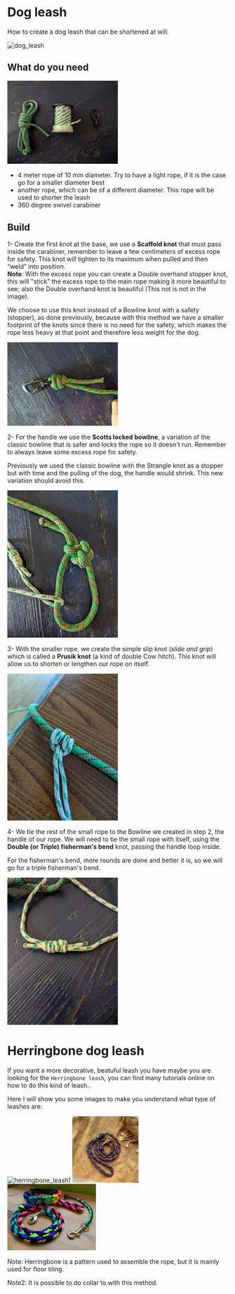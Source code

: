 # Dog leash
How to create a dog leash that can be shortened at will.

<img src="imgs/00_leash.jpg" alt="dog_leash" width="50%"/>

## What do you need
<img src="imgs/0_required.jpg" alt="requirements" width="50%"/>

- 4 meter rope of 10 mm diameter. Try to have a light rope, if it is the case go for
  a smaller diameter
  best
- another rope, which can be of a different diameter. This rope will be used to
  shorter the leash
- 360 degree swivel carabiner


## Build
1- Create the first knot at the base, we use a **Scaffold knot** that must
pass inside the carabiner, remember to leave a few centimeters
of excess rope for safety.
This knot will tighten to its maximum when pulled and then “weld” into
position.\
**Note**: With the excess rope you can create a Double overhand stopper knot, this
will "stick" the excess rope to the main rope making it more beautiful to see;
also the Double overhand knot is beautiful (This not is not in the image).


We choose to use this knot instead of a Bowline knot with a safety (stopper), as done
previously, because with this method we have a smaller footprint of the
knots since there is no need for the safety, which makes the rope less heavy
at that point and therefore less weight for the dog.

<img src="imgs/1_scaffold_carabiner.jpg" alt="scaffold_carabiner" width="50%"/>

2- For the handle we use the **Scotts locked bowline**, a variation of the
classic bowline that is safer and locks the rope so it doesn't run.
Remember to always leave some excess rope for safety.

Previously we used the classic bowline with the Strangle knot as a
stopper but with time and the pulling of the dog, the handle would shrink. This
new variation should avoid this.

<img src="imgs/2_scotts_locked_bowline.jpg" alt="scotts_locked_bowline" width="50%"/>

3- With the smaller rope, we create the simple slip knot (_slide and grip_)
which is called a **Prusik knot** (a kind of double Cow hitch). This knot will
allow us to shorten or lengthen our rope on itself.

<img src="imgs/3_prusik_knot_slide_and_grip.jpg" alt="prusik_knot" width="50%"/>

4- We tie the rest of the small rope to the Bowline we created in step 2,
the handle of our rope. We will need to tie the small rope with itself,
using the **Double (or Triple) fisherman's bend** knot, passing the handle loop
inside.

For the fisherman's bend, more rounds are done and better it is, so we will go
for a triple fisherman's bend.

<img src="imgs/4_double_fishermans_bend.jpg" alt="double_fisherman_bend" width="50%"/>


# Herringbone dog leash
If you want a more decorative, beatuful leash you have maybe you are looking
for the `Herringbone leash`, you can find many tutorials online on how to do
this kind of leash..

Here I will show you some images to make you understand what type of leashes
are:

<div>
<img src="imgs/herringbone_leash1.png" alt="herringbone_leash1" width="20%"/>
<img src="imgs/herringbone_leash2.jpg" alt="herringbone_leash2" width="30%"/>
<img src="imgs/herringbone_leash3.png" alt="herringbone_leash3" width="40%"/>
</div>


Note: Herringbone is a pattern used to assemble the rope, but it is mainly used
for floor tiling.

Note2: It is possible to do collar to with this method.
